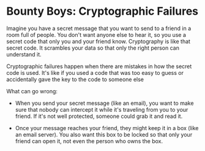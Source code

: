 # Bounty Boys: Cryptographic Failures

Imagine you have a secret message that you want to send to a friend in a room full of people. You don't want anyone else to hear it, so you use a secret code that only you and your friend know. Cryptography is like that secret code. It scrambles your data so that only the right person can understand it.

Cryptographic failures happen when there are mistakes in how the secret code is used. It's like if you used a code that was too easy to guess or accidentally gave the key to the code to someone else

What can go wrong:

  + When you send your secret message (like an email), you want to make sure that nobody can intercept it while it's traveling from you to your friend. If it's not well protected, someone could grab it and read it.

  + Once your message reaches your friend, they might keep it in a box (like an email server). You also want this box to be locked so that only your friend can open it, not even the person who owns the box.
